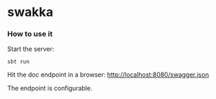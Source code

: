 # swakka

### How to use it

Start the server:
```
sbt run
```

Hit the doc endpoint in a browser:
[http://localhost:8080/swagger.json](http://localhost:8080/swagger.json)

The endpoint is configurable.
